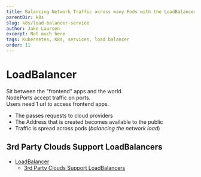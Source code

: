 ```yaml
---
title: Balancing Network Traffic across many Pods with the LoadBalancer Service
parentDir: k8s
slug: k8s/load-balancer-service
author: Jake Laursen
excerpt: Not much here
tags: Kubernetes, K8s, services, load balancer
order: 11
---
```


# LoadBalancer
Sit between the "frontend" apps and the world.  
NodePorts accept traffic on ports.  
Users need 1 url to access frontend apps.  
- The passes requests to cloud providers
- The Address that is created becomes available to the public
- Traffic is spread across pods (_balancing the network load_)

## 3rd Party Clouds Support LoadBalancers

- [LoadBalancer](#loadbalancer)
  - [3rd Party Clouds Support LoadBalancers](#3rd-party-clouds-support-loadbalancers)